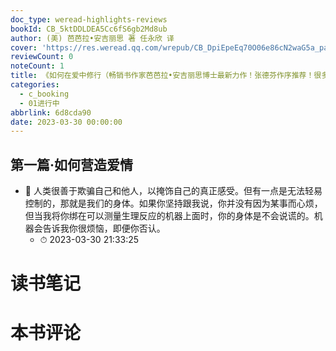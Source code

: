 ```yaml
---
doc_type: weread-highlights-reviews
bookId: CB_5ktDDLDEA5Cc6fS6gb2Md8ub
author: (美) 芭芭拉•安吉丽思 著 任永欣 译
cover: 'https://res.weread.qq.com/wrepub/CB_DpiEpeEq70O06e86cN2waG5a_parsecover'
reviewCount: 0
noteCount: 1
title: 《如何在爱中修行（畅销书作家芭芭拉•安吉丽思博士最新力作！张德芬作序推荐！很多自认为修行很好的人，其实也过不了亲密关系这一关。）》
categories:
  - c_booking
  - 01进行中
abbrlink: 6d8cda90
date: 2023-03-30 00:00:00
---
```



## 第一篇·如何营造爱情


- 📌 人类很善于欺骗自己和他人，以掩饰自己的真正感受。但有一点是无法轻易控制的，那就是我们的身体。如果你坚持跟我说，你并没有因为某事而心烦，但当我将你绑在可以测量生理反应的机器上面时，你的身体是不会说谎的。机器会告诉我你很烦恼，即便你否认。 
    - ⏱ 2023-03-30 21:33:25 

# 读书笔记


# 本书评论
